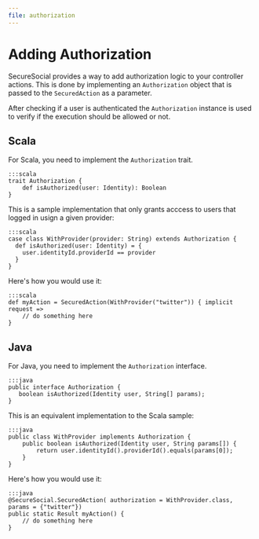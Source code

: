 ```yaml
---
file: authorization
---
```

# Adding Authorization

SecureSocial provides a way to add authorization logic to your controller actions.  This is done by implementing an `Authorization` object that is passed to the `SecuredAction` as a parameter.

After checking if a user is authenticated the `Authorization` instance is used to verify if the execution should be allowed or not.

## Scala

For Scala, you need to implement the `Authorization` trait.

	:::scala
	trait Authorization {		
		def isAuthorized(user: Identity): Boolean
	}

This is a sample implementation that only grants acccess to users that logged in usign a given provider:

	:::scala
	case class WithProvider(provider: String) extends Authorization {
	  def isAuthorized(user: Identity) = {
	    user.identityId.providerId == provider
	  }
	}

Here's how you would use it:

	:::scala
	def myAction = SecuredAction(WithProvider("twitter")) { implicit request =>
		// do something here
	}

## Java

For Java, you need to implement the `Authorization` interface.

	:::java
	public interface Authorization {
 	   boolean isAuthorized(Identity user, String[] params);
	}

This is an equivalent implementation to the Scala sample:

	:::java
	public class WithProvider implements Authorization {
	    public boolean isAuthorized(Identity user, String params[]) {
	        return user.identityId().providerId().equals(params[0]);
	    }
	}

Here's how you would use it:

	:::java
	@SecureSocial.SecuredAction( authorization = WithProvider.class, params = {"twitter"})
    public static Result myAction() {
        // do something here
    }
